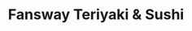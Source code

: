 ---
layout: place
title: "Fansway Teriyaki & Sushi"
permalink: /new-york/corona/fansway-teriyaki-sushi.html
stateAbbr: NY
stateName: New York
cityName: Corona
seo:
  name: "Fansway Teriyaki & Sushi"
  type: Restaurant
  links: https://www.fanswayteriyaki.com/
description: "Fansway Teriyaki & Sushi serves delicious sushi in Corona, New York. Try fresh Japanese dishes for a great dining experience. "
place_id: ChIJpYRmPPtfwokR0bAk7cdHEiQ
photos:
  - name: >-
      places/ChIJpYRmPPtfwokR0bAk7cdHEiQ/photos/AeeoHcKscuyumTWHwPbKo1-C-X78yW5l_8zsB8C5VWf2O3BFB_Wvb2d5WLiC0ObR5yl7GMYDms4DbkngBM4m1sHE_aKyeCngVHGHT3crzEj77fFp_vsVgBnmHC4tQb0xCs08I2Kbhv-4Y9isfyLxDXK_7Ybwr_2QoZnu7oWAacLDacweEFCK7BpyUiuSV5MrQLBEFjUAa3V52hdWVQWarQ0S0MgrQQRkjhew-d21_yLK-r5K4UY4ba4A2wx6tWzW5w_OT59lbWx1mOEUkIumrtNCcAbTmKO_ctlxzZl8PfN81C8zgQ
    widthPx: 4032
    heightPx: 3024
    authorAttributions:
      - displayName: Fansway照烧和寿司
        uri: https://maps.google.com/maps/contrib/101864267370329735685
        photoUri: >-
          https://lh3.googleusercontent.com/a-/ALV-UjV__XH6y2hLiJRa7m6UkRxNQxjnMqmfgsYMJSB4DOFmV1KjikU=s100-p-k-no-mo
    flagContentUri: >-
      https://www.google.com/local/imagery/report/?cb_client=maps_api_places.places_api&image_key=!1e10!2sAF1QipN9dR2k1hNmVVpG4Mw6lAasoxFiBaggzbz--jK9&hl=en-US
    googleMapsUri: >-
      https://www.google.com/maps/place//data=!3m4!1e2!3m2!1sAF1QipN9dR2k1hNmVVpG4Mw6lAasoxFiBaggzbz--jK9!2e10!4m2!3m1!1s0x89c25ffb3c6684a5:0x241247c7ed24b0d1
  - name: >-
      places/ChIJpYRmPPtfwokR0bAk7cdHEiQ/photos/AeeoHcIotVZGL0risk7LkpUs1LodBYNWgMxl6bOoD5-E-WIYaZBPlgoqPlaZHGb7KeEkIWXumSQw136ZAfzQOBiJUCRONtrnQCvX2JiWAVmpBcZO3tMJI-9XAODjCZVMQzXcnK126cxCbCW17ZpW8OupA4b8Sa14LreJbwGk2QZYj304D8L1wS6lcw-Iyx9wCRKi6HOxUcwQ4Iwx-5j2o6KTGJWg8GeD7hHQHebjdR0S-D9AsR14i9NGu6wQS-sl6c6aGVxYbyTUmice8Ij584kxsjyasNSb4fd2twp30BICkieppQbiGVXrwMMqyk83Kr-wsa7KoUBaMKBlqkSJ1bgqZN_YRAh4bjln3jgxOLmkk9vXtPt1E6pK-VJfjNRHPtS_SBsSxuqpwdZgV6GrUHaXPWLy-370THl1WtxrFDzdvMCrXiiT
    widthPx: 3563
    heightPx: 2672
    authorAttributions:
      - displayName: Devany Juarez
        uri: https://maps.google.com/maps/contrib/105469143375028323201
        photoUri: >-
          https://lh3.googleusercontent.com/a-/ALV-UjWfFsSEoI84XPcYvgzcaxZvRPVA3NEkNFtd3O2C1JoSjapU1uTRFw=s100-p-k-no-mo
    flagContentUri: >-
      https://www.google.com/local/imagery/report/?cb_client=maps_api_places.places_api&image_key=!1e10!2sCIHM0ogKEICAgID68POM8QE&hl=en-US
    googleMapsUri: >-
      https://www.google.com/maps/place//data=!3m4!1e2!3m2!1sCIHM0ogKEICAgID68POM8QE!2e10!4m2!3m1!1s0x89c25ffb3c6684a5:0x241247c7ed24b0d1
  - name: >-
      places/ChIJpYRmPPtfwokR0bAk7cdHEiQ/photos/AeeoHcJ_iFHFlUEKL_lZjZOoi2eXY1bl_KS6aO7mmxZIKMVG2h-rSqwT89QvU3zKQluBpLlZ2qXEHA9T-s1kyUphLoXcu5PR-ZYg-eg6oMFo3OLc3GBJwPBiQBLLEwKKs3gk4kX8H90DWuilBiqpexMNrwLdzbRAGlzqWHESfWTxnzykk3kklTyIwcx3RMTzKNxi9p7JwQiRrnYaeS3L0t60Kb7uQMqpJcWlIjKGTCNKByov4d5Tx44gH-YzFsdfKrR-9eycD8Yp-_hRsIQXB5NhRL6qZ_o2TP5Vnw4J1OfYQn_6OQ
    widthPx: 1440
    heightPx: 1080
    authorAttributions:
      - displayName: Fansway照烧和寿司
        uri: https://maps.google.com/maps/contrib/101864267370329735685
        photoUri: >-
          https://lh3.googleusercontent.com/a-/ALV-UjV__XH6y2hLiJRa7m6UkRxNQxjnMqmfgsYMJSB4DOFmV1KjikU=s100-p-k-no-mo
    flagContentUri: >-
      https://www.google.com/local/imagery/report/?cb_client=maps_api_places.places_api&image_key=!1e10!2sAF1QipOswRy5u8yZwDvNNVqwy2RcU2_EgPSQ2_QMZCsP&hl=en-US
    googleMapsUri: >-
      https://www.google.com/maps/place//data=!3m4!1e2!3m2!1sAF1QipOswRy5u8yZwDvNNVqwy2RcU2_EgPSQ2_QMZCsP!2e10!4m2!3m1!1s0x89c25ffb3c6684a5:0x241247c7ed24b0d1
  - name: >-
      places/ChIJpYRmPPtfwokR0bAk7cdHEiQ/photos/AeeoHcKaa2vOkF3eH9zMP6NY4-aO1YDoYOAq6kmL4n7rdvKh4elgFGnONSUY4bSB3Kc1KJs96bgbkZHQ1eUrx1VYc-IIRGWiI-YHZUNZ0xfjvJ8PjuDwHcv171L-vlqXEIChp4DATwBqsAHBRAuDt5wUixhR8ZhtvwMrE55kNKAp6fxGHRZIhaV5Fah6QEoLCVBP0sTggfLA7ELsE3hfdwQXaVNzQPU06IHsqniPsXO9aUI1kAI0fAQ6ShfAaStkGHxsBikkQP_X3IDwMMcqDR6_qHGuXCLT6vl1NrnBmTp75vbxoQ
    widthPx: 1440
    heightPx: 1080
    authorAttributions:
      - displayName: Fansway照烧和寿司
        uri: https://maps.google.com/maps/contrib/101864267370329735685
        photoUri: >-
          https://lh3.googleusercontent.com/a-/ALV-UjV__XH6y2hLiJRa7m6UkRxNQxjnMqmfgsYMJSB4DOFmV1KjikU=s100-p-k-no-mo
    flagContentUri: >-
      https://www.google.com/local/imagery/report/?cb_client=maps_api_places.places_api&image_key=!1e10!2sAF1QipMtxs1nxhuubMVTBATweFNB70nTxLsiYc-RkisW&hl=en-US
    googleMapsUri: >-
      https://www.google.com/maps/place//data=!3m4!1e2!3m2!1sAF1QipMtxs1nxhuubMVTBATweFNB70nTxLsiYc-RkisW!2e10!4m2!3m1!1s0x89c25ffb3c6684a5:0x241247c7ed24b0d1
  - name: >-
      places/ChIJpYRmPPtfwokR0bAk7cdHEiQ/photos/AeeoHcIXAX4NCuky6fA4inqkRH6yFfGWevn4BN5WfWdlBwQ1By_HTTshS7L7T2-mOpW9OJt56rm_TCe6zKDNrNOMWMI3AY5gWBwiDwaVwm0BlCUUQzBZU97J_C2MX308cs8vccCJ8qexipr7NyUQs_E77LEWtj0vuaJcnO0XYirkVASz1o6q7B2JLGqdIqmc_jlUQc4VbBbXXDoXs9fTmMaWAQ7GiqrL_8s7aOgFNqiM_8Q2FvT1W7_Tp5IqdIx51oKQIG2V72wbXEk1M4ZCXJJTJjjN6GEdmhSeTFPvU__snzl8vU9OGs3CSwu73oNVzI3yVXdVhSu-MRmSRQIasoYciC5-qL6bf9sVEpak0qeE7ApvZzb81ofVHH9xQIezqbzAyDU3tCtnfg4VQxsl0o_CDM6yJpXWiRQ3LSvsSBedY2M
    widthPx: 2268
    heightPx: 4032
    authorAttributions:
      - displayName: Pipe Travel
        uri: https://maps.google.com/maps/contrib/105412427200467290850
        photoUri: >-
          https://lh3.googleusercontent.com/a-/ALV-UjXSzCtcM4gKvzHhHOjd2yroBJYs6t-hz7ntUPj2MwsV_Moq3uKAdQ=s100-p-k-no-mo
    flagContentUri: >-
      https://www.google.com/local/imagery/report/?cb_client=maps_api_places.places_api&image_key=!1e10!2sCIHM0ogKEICAgICmxozrYw&hl=en-US
    googleMapsUri: >-
      https://www.google.com/maps/place//data=!3m4!1e2!3m2!1sCIHM0ogKEICAgICmxozrYw!2e10!4m2!3m1!1s0x89c25ffb3c6684a5:0x241247c7ed24b0d1
  - name: >-
      places/ChIJpYRmPPtfwokR0bAk7cdHEiQ/photos/AeeoHcLjfkba-h7SLGXB-OUYVYc3lY-hcDR2YpxHGebix8onSDDEjNHSn5m-LPiPKWDSb1t4jUzfS2JZkNWhOyTr0I5soKCK_9A9AvhCFgxvQ25IvpBxu-2EeO2I-7V3LVPm5I5v5LpunHXMeI_CVDBqXu2gjyRVq8YQGx4bO_avGbTXQQ970FEtzlxfRDAOl_TCgviLfmhB59YyI-IBYqNvVHgpt-svdeauFtvH2l81QpqZre4v37UxlZbk5IMveguNfGbW6NQP3ou9asoSe5w5ljN6cmiMs6J7Ihcxvw9-C5bQrAud3r3Lv-lO6I5Of-jntOOZ8008gU2keY9X-ND_xv0b1yq9NUPxEXpb6_TE0gF1qkt968I4Z_lpxBZbylrGkq0pzOACETiLwt7hTfCI2-wZPalwusrUuTx9AqlFcHC5cA
    widthPx: 3024
    heightPx: 4032
    authorAttributions:
      - displayName: Benny Ashurov
        uri: https://maps.google.com/maps/contrib/102899833454543666634
        photoUri: >-
          https://lh3.googleusercontent.com/a-/ALV-UjV6AS8L-LSe6jaSD7DNMT5aOj-kJbjW-wkKAnxQaPI1MiFaug=s100-p-k-no-mo
    flagContentUri: >-
      https://www.google.com/local/imagery/report/?cb_client=maps_api_places.places_api&image_key=!1e10!2sCIHM0ogKEICAgIDsvLXydw&hl=en-US
    googleMapsUri: >-
      https://www.google.com/maps/place//data=!3m4!1e2!3m2!1sCIHM0ogKEICAgIDsvLXydw!2e10!4m2!3m1!1s0x89c25ffb3c6684a5:0x241247c7ed24b0d1
  - name: >-
      places/ChIJpYRmPPtfwokR0bAk7cdHEiQ/photos/AeeoHcKzh3AtvJ-NnCdAAUs5axVZsbW4JaU4LabSTULueFcYY6EVoWnQR-iKzCZEpJ1bkQMJbHihNTNimtNjss2ffDLrB6QBWvdx66-1rYsWm9HTEkaIcYQPVKBmaDHUqN3GlsuTOk1qHiBUyUhMd1sj4JeP2Iyoq2YukSCt87sCT_FoWG_hBHY3E30Lk9XoNBXZ4nJeQtBC49Xa3x3WRLVEXcCOQoc-8eH0BldZxt6W-iHBwdzri_g0Ek4mnb6bxWRIMrECnrg9iUGmOn_Y7Jx-7-KiRVP9SJsJ16FDSPrBDhaiuNNpkAwPegnzWal4_EFBGNviJUM4c-PkMFHpvNtpEOHgFdzqlrVUz3FAVPVMJIU7pAQ2wJwHjZDK59r1yoINAu3h8D1K0vIOznMSAIInMbXDY281BJEVB1EOuVLT4YJKJg
    widthPx: 4000
    heightPx: 3000
    authorAttributions:
      - displayName: Garamon Kanegon (Spacegizmo)
        uri: https://maps.google.com/maps/contrib/100902619982961453181
        photoUri: >-
          https://lh3.googleusercontent.com/a-/ALV-UjU84jtwlrag7eZAOhYHYA8I8FPieByT-t5HShmFNKyga3VzHB3Hbv0=s100-p-k-no-mo
    flagContentUri: >-
      https://www.google.com/local/imagery/report/?cb_client=maps_api_places.places_api&image_key=!1e10!2sCIHM0ogKEICAgIDB05zTUQ&hl=en-US
    googleMapsUri: >-
      https://www.google.com/maps/place//data=!3m4!1e2!3m2!1sCIHM0ogKEICAgIDB05zTUQ!2e10!4m2!3m1!1s0x89c25ffb3c6684a5:0x241247c7ed24b0d1
  - name: >-
      places/ChIJpYRmPPtfwokR0bAk7cdHEiQ/photos/AeeoHcJnswoh8kk3Hu5Cqrcq7yDvjvTC-ey27BGze0R_9z4R-z9tOGoH3hMVlf8TIYa3bFdBDALFnYlWqRvo8g1oItyyy0SEySk4jeUoVoGAvMVa8V7V9QrX3P2KNla2bVk7NOU82hPKXpxIe1eOA9Imjx4imhk9E1g3LpuAFTO4ERLfg-cFZIORp31Kkyz2msIX_a0V6rQ07luIyHA8RjjOuWAY7_Y6tCckDBibiVBo4Jyzaiiny87nz68mD20vVQt-AJ06M5tQRBxh8aTFzQ0iOlf7TzfldhVitRPBtXxU1a9TBQ
    widthPx: 1440
    heightPx: 1080
    authorAttributions:
      - displayName: Fansway照烧和寿司
        uri: https://maps.google.com/maps/contrib/101864267370329735685
        photoUri: >-
          https://lh3.googleusercontent.com/a-/ALV-UjV__XH6y2hLiJRa7m6UkRxNQxjnMqmfgsYMJSB4DOFmV1KjikU=s100-p-k-no-mo
    flagContentUri: >-
      https://www.google.com/local/imagery/report/?cb_client=maps_api_places.places_api&image_key=!1e10!2sAF1QipPX5HazMm3efG4lfN8BJyUckp3MXHmFVuMSWeK4&hl=en-US
    googleMapsUri: >-
      https://www.google.com/maps/place//data=!3m4!1e2!3m2!1sAF1QipPX5HazMm3efG4lfN8BJyUckp3MXHmFVuMSWeK4!2e10!4m2!3m1!1s0x89c25ffb3c6684a5:0x241247c7ed24b0d1
  - name: >-
      places/ChIJpYRmPPtfwokR0bAk7cdHEiQ/photos/AeeoHcJFwET86FgKnI14G47RkJ-uIXVpyLloP26f4tU2v6keHRvtKldIsZbzYOK4h0uLFCIrbsu65dkp1MOkM2Gj0Wk_Mt_TjeaXCrn0lvALfQ1XDAUfGP6ari9VyI9ARTZl6kBss7F0rFGQU_0_y71QvUrlgki_crBSs0cbls6fSP-a819C7rD3PTlucM9KYEztXlE14pF6yqrbIjS7Pc03NzQT7FjzRVJ35f2JhNh1zueNI_-DzfU_0fDGQeawwHcrTH0hKLHfT3Yr6Q2la-BM8U4NK2aGv45GBKTDlRVLHNzE_w
    widthPx: 1440
    heightPx: 1080
    authorAttributions:
      - displayName: Fansway照烧和寿司
        uri: https://maps.google.com/maps/contrib/101864267370329735685
        photoUri: >-
          https://lh3.googleusercontent.com/a-/ALV-UjV__XH6y2hLiJRa7m6UkRxNQxjnMqmfgsYMJSB4DOFmV1KjikU=s100-p-k-no-mo
    flagContentUri: >-
      https://www.google.com/local/imagery/report/?cb_client=maps_api_places.places_api&image_key=!1e10!2sAF1QipPmnZePn3ou5plpqSEGUlR5PEodFeytftad5VLY&hl=en-US
    googleMapsUri: >-
      https://www.google.com/maps/place//data=!3m4!1e2!3m2!1sAF1QipPmnZePn3ou5plpqSEGUlR5PEodFeytftad5VLY!2e10!4m2!3m1!1s0x89c25ffb3c6684a5:0x241247c7ed24b0d1
  - name: >-
      places/ChIJpYRmPPtfwokR0bAk7cdHEiQ/photos/AeeoHcKm3SKDy5zTdzvi3hm80UtfXnxeMeZstsZG9WfX5ruyqtXc4LkpLgSmLo2IoYjPkFI7k_djDcqDuBMcrSpip7ksrBVwMXKVARpj3uiY8Z_m2u_HlU2qYbtFMLGp964zKPf27eAFT87fZOlYwQe4SKb3CImY2Xe83NwEiPgUxF-Np4mqSD7dDK0TT19y69EDCSwHlKH2R-SQd7CcWPIlakRmIY47ezlcb3z3ao8cbgKlBCi2ZHBW1xA1Xgr5HVQ77x3q38LbevuO5reYvvnqvjb4RTrLDvNrbXdCvAfXDkSNqtgCOpBFoqdTmTFjRnyLzM5RQ_n0mRtKZT8gIrldlFzMzCS9dn-Fwqp4S_hKiWqc7Sij5o9H3C75wJueQJovoAqOfvqOI-oaCKoKCcX7TLAnSB0y2t61WuYNQV_dZaqCJA
    widthPx: 3600
    heightPx: 4800
    authorAttributions:
      - displayName: May Phyo Paing
        uri: https://maps.google.com/maps/contrib/100826402855382591402
        photoUri: >-
          https://lh3.googleusercontent.com/a-/ALV-UjX0aFWVW2SfcYAGogIEGc6DOxXyWv07GXR64Zx3V6kFzQ7tXfI=s100-p-k-no-mo
    flagContentUri: >-
      https://www.google.com/local/imagery/report/?cb_client=maps_api_places.places_api&image_key=!1e10!2sCIHM0ogKEICAgMDI9OflZg&hl=en-US
    googleMapsUri: >-
      https://www.google.com/maps/place//data=!3m4!1e2!3m2!1sCIHM0ogKEICAgMDI9OflZg!2e10!4m2!3m1!1s0x89c25ffb3c6684a5:0x241247c7ed24b0d1
address: 4304 Junction Blvd, Corona, NY 11368, USA
street: 4304 Junction Blvd
city: Corona
state: NY
zip: '11368'
country: USA
neighborhood: Corona
latitude: '40.745355'
longitude: '-73.868324'
accessibility_options:
  wheelchairAccessibleEntrance: true
business_status: OPERATIONAL
name: Fansway Teriyaki & Sushi
google_maps_links:
  directionsUri: >-
    https://www.google.com/maps/dir//''/data=!4m7!4m6!1m1!4e2!1m2!1m1!1s0x89c25ffb3c6684a5:0x241247c7ed24b0d1!3e0
  placeUri: https://maps.google.com/?cid=2599218858948866257
  writeAReviewUri: >-
    https://www.google.com/maps/place//data=!4m3!3m2!1s0x89c25ffb3c6684a5:0x241247c7ed24b0d1!12e1
  reviewsUri: >-
    https://www.google.com/maps/place//data=!4m4!3m3!1s0x89c25ffb3c6684a5:0x241247c7ed24b0d1!9m1!1b1
  photosUri: >-
    https://www.google.com/maps/place//data=!4m3!3m2!1s0x89c25ffb3c6684a5:0x241247c7ed24b0d1!10e5
primary_type: Japanese Restaurant
opening_hours:
  regular:
    - 'Monday: 11:00 AM – 9:45 PM'
    - 'Tuesday: 11:00 AM – 9:45 PM'
    - 'Wednesday: 11:00 AM – 9:45 PM'
    - 'Thursday: 11:00 AM – 9:45 PM'
    - 'Friday: 11:00 AM – 9:45 PM'
    - 'Saturday: 11:00 AM – 9:45 PM'
    - 'Sunday: 11:00 AM – 9:45 PM'
  current:
    - 'Monday: 11:00 AM – 9:45 PM'
    - 'Tuesday: 11:00 AM – 9:45 PM'
    - 'Wednesday: 11:00 AM – 9:45 PM'
    - 'Thursday: 11:00 AM – 9:45 PM'
    - 'Friday: 11:00 AM – 9:45 PM'
    - 'Saturday: 11:00 AM – 9:45 PM'
    - 'Sunday: 11:00 AM – 9:45 PM'
secondary_opening_hours:
  regular:
    weekdayDescriptions: null
    type: null
  current:
    weekdayDescriptions: null
    type: null
phone: (718) 803-2688
price_level: PRICE_LEVEL_INEXPENSIVE
price_range: $10 &ndash; $20
rating: '4.3'
rating_count: 0
website: https://www.fanswayteriyaki.com/
reviews: null
parking_options: null
payment_options: null
allow_dogs: null
curbside_pickup: null
delivery: null
dine_in: null
good_for_children: null
good_for_groups: null
good_for_sports: null
live_music: null
menu_for_children: null
outdoor_seating: null
reservable: null
restroom: null
serves_beer: null
serves_breakfast: null
serves_brunch: null
serves_cocktails: null
serves_coffee: null
serves_dinner: null
serves_dessert: null
serves_lunch: null
serves_vegetarian_food: null
serves_wine: null
takeout: null
update_category: essentials
summary: null

---